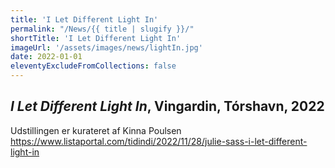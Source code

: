 ```yaml
---
title: 'I Let Different Light In'
permalink: "/News/{{ title | slugify }}/"
shortTitle: 'I Let Different Light In'
imageUrl: '/assets/images/news/lightIn.jpg'
date: 2022-01-01
eleventyExcludeFromCollections: false
---
```


<h2><i>I Let Different Light In</i>, Vingardin, Tórshavn, 2022</h2>
<p>Udstillingen er kurateret af Kinna Poulsen<br>
<a href="https://www.listaportal.com/tidindi/2022/11/28/julie-sass-i-let-different-light-in" target="_blank">https://www.listaportal.com/tidindi/2022/11/28/julie-sass-i-let-different-light-in</a></p>